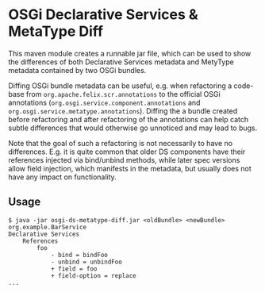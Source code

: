 # OSGi Declarative Services & MetaType Diff

This maven module creates a runnable jar file, which can be used to show the differences
of both Declarative Services metadata and MetyType metadata contained by two OSGi bundles.

Diffing OSGi bundle metadata can be useful, e.g. when refactoring a code-base from
`org.apache.felix.scr.annotations` to the official OSGi annotations
(`org.osgi.service.component.annotations` and `org.osgi.service.metatype.annotations`).
Diffing the a bundle created before refactoring and after refactoring of the annotations
can help catch subtle differences that would otherwise go unnoticed and may lead to bugs.

Note that the goal of such a refactoring is not necessarily to have no differences. E.g.
it is quite common that older DS components have their references injected via bind/unbind
methods, while later spec versions allow field injection, which manifests in the metadata,
but usually does not have any impact on functionality.

## Usage

    $ java -jar osgi-ds-metatype-diff.jar <oldBundle> <newBundle>
    org.example.BarService
    Declarative Services
        References
            foo
                - bind = bindFoo
                - unbind = unbindFoo
                + field = foo
                + field-option = replace
    ...
